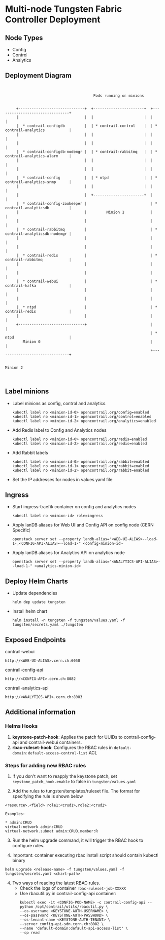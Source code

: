 # Multi-node Tungsten Fabric Controller Deployment

## Node Types
- Config
- Control
- Analytics

## Deployment Diagram
```


                                        Pods running on minions


     +------------------------------+  +-----------------------+  +--------------------------------+
     |                              |  |                       |  |                                |
     |  * contrail-configdb         |  | * contrail-control    |  | * contrail-analytics           |
     |                              |  |                       |  |                                |
     |                              |  |                       |  |                                |
     |  * contrail-configdb-nodemgr |  | * contrail-rabbitmq   |  | * contrail-analytics-alarm     |
     |                              |  |                       |  |                                |
     |                              |  |                       |  |                                |
     |  * contrail-config           |  | * ntpd                |  | * contrail-analytics-snmp      |
     |                              |  |                       |  |                                |
     |                              |  +-----------------------+  |                                |
     |  * contrail-config-zookeeper |                             | * contrail-analyticsdb         |
     |                              |         Minion 1            |                                |
     |                              |                             |                                |
     |  * contrail-rabbitmq         |                             | * contrail-analyticsdb-nodemgr |
     |                              |                             |                                |
     |                              |                             |                                |
     |  * contrail-redis            |                             | * contrail-rabbitmq            |
     |                              |                             |                                |
     |                              |                             |                                |
     |  * contrail-webui            |                             | * contrail-kafka               |
     |                              |                             |                                |
     |                              |                             |                                |
     |  * ntpd                      |                             | * contrail-redis               |
     |                              |                             |                                |
     +------------------------------+                             |                                |
                                                                  | * ntpd                         |
        Minion 0                                                  |                                |
                                                                  +--------------------------------+

                                                                             Minion 2



```
## Label minions
- Label minions as config, control and analytics
  ```
  kubectl label no <minion-id-0> opencontrail.org/config=enabled
  kubectl label no <minion-id-1> opencontrail.org/control=enabled
  kubectl label no <minion-id-2> opencontrail.org/analytics=enabled
  ```

- Add Redis label to Config and Analytics nodes
  ```
  kubectl label no <minion-id-0> opencontrail.org/redis=enabled
  kubectl label no <minion-id-2> opencontrail.org/redis=enabled
  ```

- Add Rabbit labels
  ```
  kubectl label no <minion-id-0> opencontrail.org/rabbit=enabled
  kubectl label no <minion-id-1> opencontrail.org/rabbit=enabled
  kubectl label no <minion-id-2> opencontrail.org/rabbit=enabled
  ```

- Set the IP addresses for nodes in values.yaml file


## Ingress
- Start ingress-traefik container on config and analytics nodes
  ```
  kubectl label no <minion-id> role=ingress
  ```
  
- Apply lanDB aliases for Web UI and Config API on config node (CERN Specific)
  ```
  openstack server set --property landb-alias="<WEB-UI-ALIAS>--load-1-,<CONFIG-API-ALIAS>--load-1-" <config-minion-id>
  ```
  
- Apply lanDB aliases for Analytics API on analytics node
  ```
  openstack server set --property landb-alias="<ANALYTICS-API-ALIAS>--load-1-" <analytics-minion-id>
  ```

## Deploy Helm Charts

- Update dependencies
  ```
  helm dep update tungsten
  ```

- Install helm chart
  ```
  helm install -n tungsten -f tungsten/values.yaml -f tungsten/secrets.yaml ./tungsten
  ```

## Exposed Endpoints 
contrail-webui

`http://<WEB-UI-ALIAS>.cern.ch:6050`


contrail-config-api

`http://<CONFIG-API>.cern.ch:8082`


contrail-analytics-api

`http://<ANALYTICS-API>.cern.ch:8083`


## Additional information

### Helms Hooks
1. **keystone-patch-hook**: Applies the patch for UUIDs to contrail-config-api and contrail-webui containers.
2. **rbac-ruleset-hook**: Configures the RBAC rules in `default-domain:default-access-control-list` ACL

### Steps for adding new RBAC rules
1. If you don't want to reapply the keystone patch, set `keystone_patch_hook.enable` to false in `tungsten/values.yaml`

2. Add the rules to tungsten/templates/ruleset file. The format for specifying the rule is shown below

```
<resource>.<field> role1:<crud1>,role2:<crud2>

Examples:

* admin:CRUD
virtual-network admin:CRUD
virtual-network.subnet admin:CRUD,member:R
```

3. Run the helm upgrade command, it will trigger the RBAC hook to configure rules.

4. Important: container executing rbac install script should contain kubectl binary

```
helm upgrade <release-name> -f tungsten/values.yaml -f tungsten/secrets.yaml <chart-path>
```

4. Two ways of reading the latest RBAC rules.
   * Check the logs of container `rbac-ruleset-job-XXXXX`
   * Use rbacutil.py in contrail-config-api container:
     ```
     kubectl exec -it <CONFIG-POD-NAME> -c contrail-config-api -- python /opt/contrail/utils/rbacutil.py \
     --os-username <KEYSTONE-AUTH-USERNAME> \
     --os-password <KEYSTONE-AUTH-PASSWORD> \
     --os-tenant-name <KEYSTONE-AUTH-TENANT> \
     --server config-api-sdn.cern.ch:8082 \
     --name 'default-domain:default-api-access-list' \
     --op read
     ```
